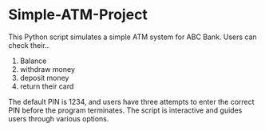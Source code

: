 # Simple-ATM-Project
This Python script simulates a simple ATM system for ABC Bank. Users can check their..
1) Balance
2) withdraw money
3) deposit money
4) return their card

  The default PIN is 1234, and users have three attempts to enter the correct PIN before the program terminates. The script is interactive and guides users through various options. 
